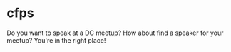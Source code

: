 # cfps
Do you want to speak at a DC meetup? How about find a speaker for your meetup? You're in the right place!
